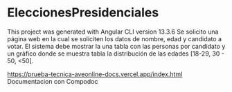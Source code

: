 # EleccionesPresidenciales
This project was generated with Angular CLI version 13.3.6
Se solicito una página web en la cual se soliciten los datos de nombre, edad y candidato a votar. El sistema debe mostrar la una tabla con las personas por candidato y un gráfico donde se muestra tabla la distribución de las edades [18-29, 30 - 50, <50].

https://prueba-tecnica-aveonline-docs.vercel.app/index.html
Documentacion con Compodoc

